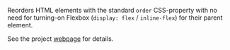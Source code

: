 Reorders HTML elements with the standard `order` CSS-property with no need for turning-on Flexbox (`display: flex` / `inline-flex`) for their parent element.

See the project [webpage](http://tanalin.com/en/projects/css-global-order/) for details.